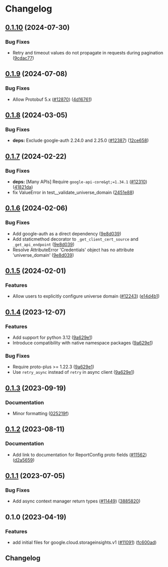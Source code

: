 # Changelog

## [0.1.10](https://github.com/googleapis/google-cloud-python/compare/google-cloud-storageinsights-v0.1.9...google-cloud-storageinsights-v0.1.10) (2024-07-30)


### Bug Fixes

* Retry and timeout values do not propagate in requests during pagination ([9cdac77](https://github.com/googleapis/google-cloud-python/commit/9cdac77b20a8c9720aa668639e3ca6d1e759a2de))

## [0.1.9](https://github.com/googleapis/google-cloud-python/compare/google-cloud-storageinsights-v0.1.8...google-cloud-storageinsights-v0.1.9) (2024-07-08)


### Bug Fixes

* Allow Protobuf 5.x ([#12870](https://github.com/googleapis/google-cloud-python/issues/12870)) ([4d16761](https://github.com/googleapis/google-cloud-python/commit/4d16761640dd8e35410b3219b7d675d7668d2f88))

## [0.1.8](https://github.com/googleapis/google-cloud-python/compare/google-cloud-storageinsights-v0.1.7...google-cloud-storageinsights-v0.1.8) (2024-03-05)


### Bug Fixes

* **deps:** Exclude google-auth 2.24.0 and 2.25.0 ([#12387](https://github.com/googleapis/google-cloud-python/issues/12387)) ([12ce658](https://github.com/googleapis/google-cloud-python/commit/12ce658210f148eb93d9ff501568fb6f88e77f18))

## [0.1.7](https://github.com/googleapis/google-cloud-python/compare/google-cloud-storageinsights-v0.1.6...google-cloud-storageinsights-v0.1.7) (2024-02-22)


### Bug Fixes

* **deps:** [Many APIs] Require `google-api-core&gt;=1.34.1` ([#12310](https://github.com/googleapis/google-cloud-python/issues/12310)) ([41821da](https://github.com/googleapis/google-cloud-python/commit/41821da1fe08cc2aeeefc8c8f516023e4b0d0700))
* fix ValueError in test__validate_universe_domain ([2451e88](https://github.com/googleapis/google-cloud-python/commit/2451e88f302bc582b3f6d01a6ec6aceba7646252))

## [0.1.6](https://github.com/googleapis/google-cloud-python/compare/google-cloud-storageinsights-v0.1.5...google-cloud-storageinsights-v0.1.6) (2024-02-06)


### Bug Fixes

* Add google-auth as a direct dependency ([9e8d039](https://github.com/googleapis/google-cloud-python/commit/9e8d0399c488cb5125d3144ad4a8e25794c123fb))
* Add staticmethod decorator to `_get_client_cert_source` and `_get_api_endpoint` ([9e8d039](https://github.com/googleapis/google-cloud-python/commit/9e8d0399c488cb5125d3144ad4a8e25794c123fb))
* Resolve AttributeError 'Credentials' object has no attribute 'universe_domain' ([9e8d039](https://github.com/googleapis/google-cloud-python/commit/9e8d0399c488cb5125d3144ad4a8e25794c123fb))

## [0.1.5](https://github.com/googleapis/google-cloud-python/compare/google-cloud-storageinsights-v0.1.4...google-cloud-storageinsights-v0.1.5) (2024-02-01)


### Features

* Allow users to explicitly configure universe domain ([#12243](https://github.com/googleapis/google-cloud-python/issues/12243)) ([e14d4b1](https://github.com/googleapis/google-cloud-python/commit/e14d4b13a883876a420c498a044dc34ea5122629))

## [0.1.4](https://github.com/googleapis/google-cloud-python/compare/google-cloud-storageinsights-v0.1.3...google-cloud-storageinsights-v0.1.4) (2023-12-07)


### Features

* Add support for python 3.12 ([9a629e1](https://github.com/googleapis/google-cloud-python/commit/9a629e1c9f7858f55c82ac21e60f22acf781db15))
* Introduce compatibility with native namespace packages ([9a629e1](https://github.com/googleapis/google-cloud-python/commit/9a629e1c9f7858f55c82ac21e60f22acf781db15))


### Bug Fixes

* Require proto-plus &gt;= 1.22.3 ([9a629e1](https://github.com/googleapis/google-cloud-python/commit/9a629e1c9f7858f55c82ac21e60f22acf781db15))
* Use `retry_async` instead of `retry` in async client ([9a629e1](https://github.com/googleapis/google-cloud-python/commit/9a629e1c9f7858f55c82ac21e60f22acf781db15))

## [0.1.3](https://github.com/googleapis/google-cloud-python/compare/google-cloud-storageinsights-v0.1.2...google-cloud-storageinsights-v0.1.3) (2023-09-19)


### Documentation

* Minor formatting ([025219f](https://github.com/googleapis/google-cloud-python/commit/025219f5c04803651e20eae4c0186b87608f4db4))

## [0.1.2](https://github.com/googleapis/google-cloud-python/compare/google-cloud-storageinsights-v0.1.1...google-cloud-storageinsights-v0.1.2) (2023-08-11)


### Documentation

* Add link to documentation for ReportConfig proto fields ([#11562](https://github.com/googleapis/google-cloud-python/issues/11562)) ([d2a5659](https://github.com/googleapis/google-cloud-python/commit/d2a5659400567067d9ecd2eeca15211e9e2cbbe0))

## [0.1.1](https://github.com/googleapis/google-cloud-python/compare/google-cloud-storageinsights-v0.1.0...google-cloud-storageinsights-v0.1.1) (2023-07-05)


### Bug Fixes

* Add async context manager return types ([#11449](https://github.com/googleapis/google-cloud-python/issues/11449)) ([3885820](https://github.com/googleapis/google-cloud-python/commit/388582082828e22a517c4f794901ee5dcbc31bd9))

## 0.1.0 (2023-04-19)


### Features

* add initial files for google.cloud.storageinsights.v1 ([#11091](https://github.com/googleapis/google-cloud-python/issues/11091)) ([fc600ad](https://github.com/googleapis/google-cloud-python/commit/fc600adc175d879eb34dda6ef86de28bdb99f27e))

## Changelog
